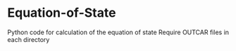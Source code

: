 # Equation-of-State
Python code for calculation of the equation of state 
Require OUTCAR files in each directory 
